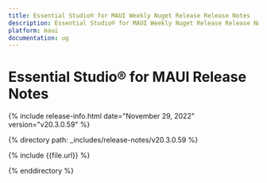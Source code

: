 ```yaml
---
title: Essential Studio® for MAUI Weekly Nuget Release Release Notes  
description: Essential Studio® for MAUI Weekly Nuget Release Release Notes  
platform: maui
documentation: ug
---
```


# Essential Studio® for MAUI  Release Notes  

{% include release-info.html date="November 29, 2022"  version="v20.3.0.59" %} 

{% directory path: _includes/release-notes/v20.3.0.59 %}

{% include {{file.url}} %}

{% enddirectory %}